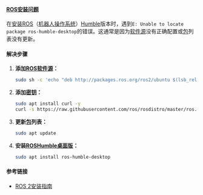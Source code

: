

#### [ROS](https://zh.wikipedia.org/wiki/ROS)[安装问题](https://zh.wikipedia.org/wiki/安装问题)

在[安装](https://zh.wikipedia.org/wiki/安装)[ROS](https://zh.wikipedia.org/wiki/ROS)（[机器人操作系统](https://zh.wikipedia.org/wiki/机器人操作系统)）[Humble](https://zh.wikipedia.org/wiki/Humble)版本时，遇到`E: Unable to locate package ros-humble-desktop`的错误。这通常是因为[软件源](https://zh.wikipedia.org/wiki/软件源)没有正确配置或[包](https://zh.wikipedia.org/wiki/包)列表没有更新。

#### 解决步骤

1. **添加[ROS](https://zh.wikipedia.org/wiki/ROS)[软件源](https://zh.wikipedia.org/wiki/软件源)：**

    ```bash
    sudo sh -c 'echo "deb http://packages.ros.org/ros2/ubuntu $(lsb_release -cs) main" > /etc/apt/sources.list.d/ros2-latest.list'
    ```

2. **添加[密钥](https://zh.wikipedia.org/wiki/密钥)：**

    ```bash
    sudo apt install curl -y
    curl -s https://raw.githubusercontent.com/ros/rosdistro/master/ros.asc | sudo apt-key add -
    ```

3. **更新[包](https://zh.wikipedia.org/wiki/包)列表：**

    ```bash
    sudo apt update
    ```

4. **安装[ROS](https://zh.wikipedia.org/wiki/ROS)[Humble](https://zh.wikipedia.org/wiki/Humble)[桌面版](https://zh.wikipedia.org/wiki/桌面版)：**

    ```bash
    sudo apt install ros-humble-desktop
    ```

#### 参考链接

- [ROS 2安装指南](https://docs.ros.org/en/humble/Installation/Ubuntu-Install-Debians.html)


